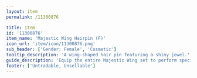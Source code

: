 ```yaml
---
layout: item
permalink: /11300876

title: Item
id: '11300876'
item_name: 'Majestic Wing Hairpin (F)'
icon_url: 'item/icon/11300876.png'
sub_header: ['Gender: Female', 'Cosmetic']
tooltip_description: 'A wing-shaped hair pin featuring a shiny jewel.'
guide_description: 'Equip the entire Majestic Wing set to perform special animations.'
footer: ['Untradable, Unsellable']
---
```

